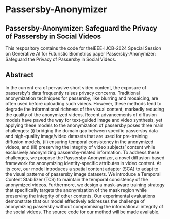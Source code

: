 # Passersby-Anonymizer

## Passersby-Anonymizer: Safeguard the Privacy of Passersby in Social Videos

This respository contains the code for theIEEE-IJCB-2024 Special Session on Generative AI for Futuristic Biometrics paper Passersby-Anonymizer: Safeguard the Privacy of Passersby in Social Videos.

## Abstract
In the current era of pervasive short video content, the exposure of passersby's data frequently raises privacy concerns. Traditional anonymization techniques for passersby, like blurring and mosaicing, are often used before uploading such videos. However, these methods tend to degrade the informational richness of the visual content, markedly reducing the quality of the anonymized videos. Recent advancements of diffusion models have paved the way for text-guided image and video synthesis, yet applying these models to the anonymization of passersby poses three main challenges: (i) bridging the domain gap between specific passersby data and high-quality image/video datasets that are used for pre-training diffusion models, (ii) ensuring temporal consistency in the anonymized videos, and (iii) preserving the integrity of video subjects’ content while exclusively anonymizing passersby-related information. To address these challenges, we propose the Passersby-Anonymizer, a novel diffusion-based framework for anonymizing identity-specific attributes in video content. At its core, our model introduces a spatial content adapter (SCA) to adapt to the visual patterns of passersby image datasets. We introduce a Temporal Content Stabilizer (TCS) to maintain the temporal consistency of the anonymized videos. Furthermore, we design a mask-aware training strategy that specifically targets the anonymization of the mask region while preserving the integrity of other contents. Our experimental evaluations demonstrate that our model effectively addresses the challenge of anonymizing passersby without compromising the informational integrity of the social videos. The source code for our method will be made available.

